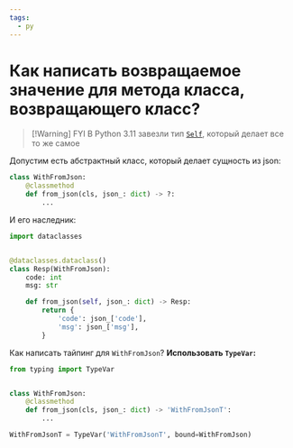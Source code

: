 ```yaml
---
tags:
  - py
---
```


# Как написать возвращаемое значение для метода класса, возвращающего класс?


> [!Warning] FYI
>  В Python 3.11 завезли тип [`Self`](https://peps.python.org/pep-0673/), который делает все то же самое

Допустим есть абстрактный класс, который делает сущность из json:

```python
class WithFromJson:
    @classmethod
    def from_json(cls, json_: dict) -> ?:
        ...
```

И его наследник:

```python
import dataclasses


@dataclasses.dataclass()
class Resp(WithFromJson):
    code: int
    msg: str

    def from_json(self, json_: dict) -> Resp:
        return {
            'code': json_['code'],
            'msg': json_['msg'],
        }
```

Как написать тайпинг для `WithFromJson`? 
**Использовать `TypeVar`:**

```python
from typing import TypeVar


class WithFromJson:
    @classmethod
    def from_json(cls, json_: dict) -> 'WithFromJsonT':
        ...

WithFromJsonT = TypeVar('WithFromJsonT', bound=WithFromJson)
```

 